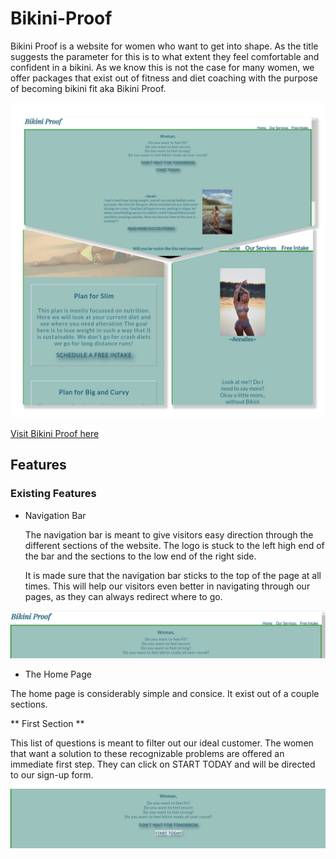 # Bikini-Proof

Bikini Proof is a website for women who want to get into shape. As the title suggests the parameter for this is to what extent they feel comfortable and confident in a bikini. As we know this is not the case for many women, we offer packages that exist out of fitness and diet coaching with the purpose of becoming bikini fit aka Bikini Proof.  

![Picture of the home page Bikini Proof](documentation%20/Collage_BikiniProof.jpg)

[Visit Bikini Proof here](https://tabithadejong.github.io/Bikini-Proof/)


## Features 

### Existing Features 

* Navigation Bar

    The navigation bar is meant to give visitors easy direction through the different sections of the website.
    The logo is stuck to the left high end of the bar and the sections to the low end of the right side.

    It is made sure that the navigation bar sticks to the top of the page at all times. 
    This will help our visitors even better in navigating through our pages, as they can always redirect where to go. 

![picture of the navigation bar](documentation%20/nav_bar.png)

* The Home Page 

The home page is considerably simple and consice. It exist out of a couple sections. 

 ** First Section ** 

This list of questions is meant to filter out our ideal customer. The women that want a solution to these recognizable problems are offered an immediate first step. They can click on START TODAY and will be directed to our sign-up form. 

![Picture of the first section of home page](documentation%20/call-to-action.png)







